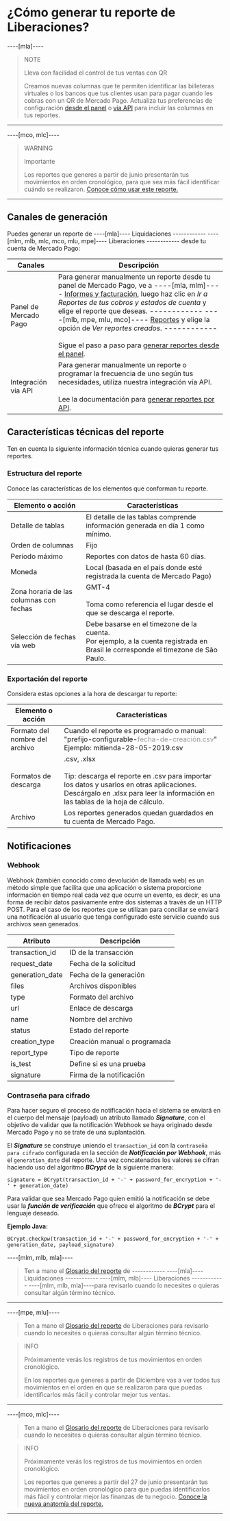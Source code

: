 # ¿Cómo generar tu reporte de Liberaciones?

----[mla]----
> NOTE
>
> Lleva con facilidad el control de tus ventas con QR
>
> Creamos nuevas columnas que te permiten identificar las billeteras virtuales o los bancos que tus clientes usan para pagar cuando les cobras con un QR de Mercado Pago. Actualiza tus preferencias de configuración [desde el panel](https://www.mercadopago[FAKER][URL][DOMAIN]/balance/reports/release/settings) o [vía API](/developers/es/guides/additional-content/reports/released-money/api) para incluir las columnas en tus reportes.

------------
----[mco, mlc]----
> WARNING
>
> Importante
>
> Los reportes que generes a partir de junio presentarán tus movimientos en orden cronológico, para que sea más fácil identificar cuándo se realizaron. [Conoce cómo usar este reporte.](https://www.mercadopago[FAKER][URL][DOMAIN]/developers/es/docs/subscriptions/additional-content/reports/released-money/how-to-use)

------------

## Canales de generación

Puedes generar un reporte de ----[mla]---- Liquidaciones ------------ ----[mlm, mlb, mlc, mco, mlu, mpe]---- Liberaciones ------------ desde tu cuenta de Mercado Pago:

| Canales | Descripción |
| --- | --- |
| Panel de Mercado Pago | Para generar manualmente un reporte desde tu panel de Mercado Pago, ve a ----[mla, mlm]---- [Informes y facturación](https://www.mercadopago[FAKER][URL][DOMAIN]/movements), luego haz clic en *Ir a Reportes de tus cobros y estados de cuenta* y elige el reporte que deseas. ------------ ----[mlb, mpe, mlu, mco]---- [Reportes](https://www.mercadopago[FAKER][URL][DOMAIN]/movements) y elige la opción de *Ver reportes creados*. ------------ <br/><br/>Sigue el paso a paso para [generar reportes desde el panel](https://www.mercadopago[FAKER][URL][DOMAIN]/developers/es/guides/additional-content/reports/released-money/panel). |
| Integración vía API | Para generar manualmente un reporte o programar la frecuencia de uno según tus necesidades, utiliza nuestra integración vía API. <br/><br/>Lee la documentación para [generar reportes por API](https://www.mercadopago[FAKER][URL][DOMAIN]/developers/es/guides/additional-content/reports/released-money/api). |


## Características técnicas del reporte

Ten en cuenta la siguiente información técnica cuando quieras generar tus reportes.


### Estructura del reporte

Conoce las características de los elementos que conforman tu reporte.


| Elemento o acción | Características |
| --- | --- |
| Detalle de tablas | El detalle de las tablas comprende información generada en día 1 como mínimo. |
| Orden de columnas | Fijo |
| Período máximo | Reportes con datos de hasta 60 días. |
| Moneda | Local (basada en el país donde esté registrada la cuenta de Mercado Pago) |
| Zona horaria de las columnas con fechas | GMT-4 <br/> <br/> Toma como referencia el lugar desde el que se descarga el reporte. |
| Selección de fechas vía web | Debe basarse en el timezone de la cuenta. <br/> Por ejemplo, a la cuenta registrada en Brasil le corresponde el timezone de São Paulo. |


### Exportación del reporte

Considera estas opciones a la hora de descargar tu reporte:

| Elemento o acción | Características |
| --- | --- |
| Formato del nombre del archivo | Cuando el reporte es programado o manual:<br/> "prefijo-configurable-<span style='color:#999999;'>fecha-de-creación.csv</span>" <br/> Ejemplo: mitienda-28-05-2019.csv |
| Formatos de descarga | .csv, .xlsx <br/><br/>Tip: descarga el reporte en .csv para importar los datos y usarlos en otras aplicaciones. Descárgalo en .xlsx para leer la información en las tablas de la hoja de cálculo. |
| Archivo | Los reportes generados quedan guardados en tu cuenta de Mercado Pago. |

## Notificaciones

### Webhook

Webhook (también conocido como devolución de llamada web) es un método simple que facilita que una aplicación o sistema proporcione información en tiempo real cada vez que ocurre un evento, es decir, es una forma de recibir datos pasivamente entre dos sistemas a través de un HTTP POST. Para el caso de los reportes que se utilizan para conciliar se enviará una notificación al usuario que tenga configurado este servicio cuando sus archivos sean generados.

| Atributo        | Descripción                  |
|-----------------|------------------------------|
| transaction_id  | ID de la transacción         |
| request_date    | Fecha de la solicitud        |
| generation_date | Fecha de la generación       |
| files           | Archivos disponibles         |
| type            | Formato del archivo          |
| url             | Enlace de descarga           |
| name            | Nombre del archivo           |
| status          | Estado del reporte           |
| creation_type   | Creación manual o programada |
| report_type     | Tipo de reporte              |
| is_test         | Define si es una prueba      |
| signature       | Firma de la notificación     |

### Contraseña para cifrado

Para hacer seguro el proceso de notificación hacia el sistema se enviará en el cuerpo del mensaje (payload) un atributo llamado **_Signature_**, con el objetivo de validar que la notificación Webhook se haya originado desde Mercado Pago y no se trate de una suplantación.

El **_Signature_** se construye uniendo el `transaction_id` con la `contraseña para cifrado` configurada en la sección de **_Notificación por Webhook_**, más el `generation_date` del reporte. Una vez concatenados los valores se cifran haciendo uso del algoritmo **_BCrypt_** de la siguiente manera:

`signature = BCrypt(transaction_id + '-' + password_for_encryption + '-' + generation_date)`

Para validar que sea Mercado Pago quien emitió la notificación se debe usar la **_función de verificación_** que ofrece el algoritmo de **_BCrypt_** para el lenguaje deseado.

**Ejemplo Java:**

`BCrypt.checkpw(transaction_id + '-' + password_for_encryption + '-' + generation_date, payload_signature)`

----[mlm, mlb, mla]----
> Ten a mano el [Glosario del reporte](https://www.mercadopago[FAKER][URL][DOMAIN]/developers/es/guides/additional-content/reports/released-money/glossary) de ------------ ----[mla]---- Liquidaciones ------------ ----[mlm, mlb]---- Liberaciones ------------ ----[mlm, mlb, mla]----para revisarlo cuando lo necesites o quieras consultar algún término técnico.
------------

----[mpe, mlu]----
> Ten a mano el [Glosario del reporte](https://www.mercadopago[FAKER][URL][DOMAIN]/developers/es/guides/additional-content/reports/released-money/glossary) de Liberaciones para revisarlo cuando lo necesites o quieras consultar algún término técnico.

> INFO
>
> Próximamente verás los registros de tus movimientos en orden cronológico.
>
> En los reportes que generes a partir de Diciembre vas a ver todos tus movimientos en el orden en que se realizaron para que puedas identificarlos más fácil y controlar mejor tus ventas.
------------

----[mco, mlc]----
> Ten a mano el [Glosario del reporte](https://www.mercadopago[FAKER][URL][DOMAIN]/developers/es/guides/additional-content/reports/released-money/glossary) de Liberaciones para revisarlo cuando lo necesites o quieras consultar algún término técnico.

> INFO
>
> Próximamente verás los registros de tus movimientos en orden cronológico.
>
> Los reportes que generes a partir del 27 de junio presentarán tus movimientos en orden cronológico para que puedas identificarlos más fácil y controlar mejor las finanzas de tu negocio. [Conoce la nueva anatomía del reporte.](https://vendedores.mercadolibre[FAKER][URL][DOMAIN]/lleva-el-control-de-tu-dinero-con-el-reporte-de-liberaciones)
------------